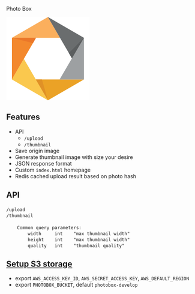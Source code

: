 Photo Box

![logo](camera-logo.png)

## Features

- API
    - `/upload`
    - `/thumbnail`
- Save origin image
- Generate thumbnail image with size your desire
- JSON response format
- Custom `index.html` homepage
- Redis cached upload result based on photo hash

## API

```
/upload
/thumbnail

    Common query parameters:
        width     int    "max thumbnail width"
        height    int    "max thumbnail width"
        quality   int    "thumbnail quality"
```

## [Setup S3 storage](https://docs.aws.amazon.com/sdk-for-go/v1/developer-guide/configuring-sdk.html#specifying-credentials)

* export `AWS_ACCESS_KEY_ID`, `AWS_SECRET_ACCESS_KEY`, `AWS_DEFAULT_REGION`
* export `PHOTOBOX_BUCKET`, default `photobox-develop`
